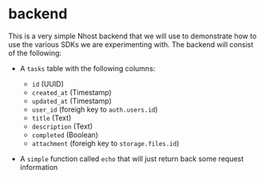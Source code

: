 # backend

This is a very simple Nhost backend that we will use to demonstrate how to use the various SDKs we are experimenting with. The backend will consist of the following:

- A `tasks` table with the following columns:
  - `id` (UUID)
  - `created_at` (Timestamp)
  - `updated_at` (Timestamp)
  - `user_id` (foreigh key to `auth.users.id`)
  - `title` (Text)
  - `description` (Text)
  - `completed` (Boolean)
  - `attachment` (foreigh key to `storage.files.id`)

- A `simple` function called `echo` that will just return back some request information
